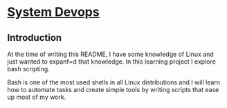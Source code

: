 # <ins>System Devops</ins>

## Introduction
At the time of writing this README, I have some knowledge of Linux and just wanted to expanf=d that knowledge. In this learning project I explore bash scripting.

Bash is one of the most used shells in all Linux distributions and I will learn how to automate tasks and create simple tools by writing scripts that ease up most of my work.